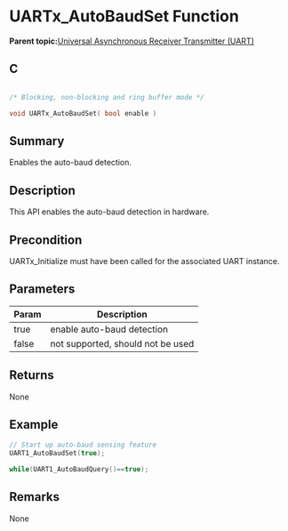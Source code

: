 # UARTx\_AutoBaudSet Function

**Parent topic:**[Universal Asynchronous Receiver Transmitter \(UART\)](GUID-AA31911E-0C81-4A7D-A72F-20D9976E9E6E.md)

## C

```c

/* Blocking, non-blocking and ring buffer mode */

void UARTx_AutoBaudSet( bool enable )
```

## Summary

Enables the auto-baud detection.

## Description

This API enables the auto-baud detection in hardware.

## Precondition

UARTx\_Initialize must have been called for the associated UART instance.

## Parameters

|Param|Description|
|-----|-----------|
|true|enable auto-baud detection|
|false|not supported, should not be used|

## Returns

None

## Example

```c
// Start up auto-baud sensing feature
UART1_AutoBaudSet(true);

while(UART1_AutoBaudQuery()==true);

```

## Remarks

None

